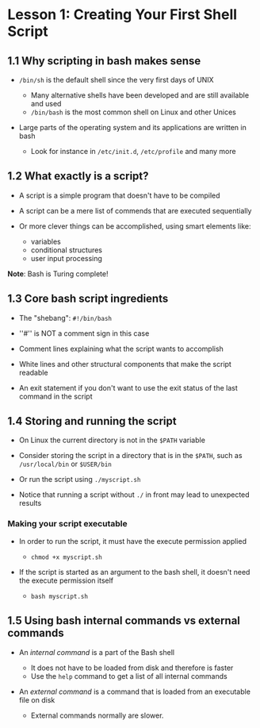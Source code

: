 # Lesson 1: Creating Your First Shell Script

## 1.1 Why scripting in bash makes sense

- `/bin/sh` is the default shell since the very first days of UNIX
	- Many alternative shells have been developed and are still available and used
	- `/bin/bash` is the most common shell on Linux and other Unices

- Large parts of the operating system and its applications are written in bash
	- Look for instance in `/etc/init.d`, `/etc/profile` and many more


## 1.2 What exactly is a script?

- A script is a simple program that doesn't have to be compiled

- A script can be a mere list of commends that are executed sequentially

- Or more clever things can be accomplished, using smart elements like:
	- variables
	- conditional structures
	- user input processing

**Note**: Bash is Turing complete!


## 1.3 Core bash script ingredients

- The "shebang": `#!/bin/bash`
	
- ''#'' is NOT a comment sign in this case
	
- Comment lines explaining what the script wants to accomplish

- White lines and other structural components that make the script readable

- An exit statement if you don't want to use the exit status of the last command in the script


## 1.4 Storing and running the script

- On Linux the current directory is not in the `$PATH` variable

- Consider storing the script in a directory that is in the `$PATH`, such as `/usr/local/bin` or `$USER/bin`

- Or run the script using `./myscript.sh`

- Notice that running a script without `./` in front may lead to unexpected results

### Making your script executable

- In order to run the script, it must have the execute permission applied
	- `chmod +x myscript.sh`
	
- If the script is started as an argument to the bash shell, it doesn't need the execute permission itself
	- `bash myscript.sh`


## 1.5 Using bash internal commands vs external commands

- An *internal command* is a part of the Bash shell
	- It does not have to be loaded from disk and therefore is faster
	- Use the `help` command to get a list of all internal commands

- An *external command* is a command that is loaded from an executable file on disk
	-  External commands normally are slower.